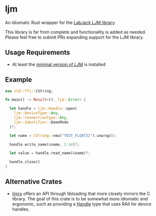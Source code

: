 # ljm
An idiomatic Rust wrapper for the [LabJack LJM library](https://labjack.com/pages/support?doc=%2Fsoftware-driver%2Fljm-users-guide).

This library is far from complete and functionality is added as needed. Please feel free to submit PRs expanding support for the LJM library.

## Usage Requirements
* At least the [minimal version of LJM](https://labjack.com/pages/support/?doc=/software-driver/installer-downloads/minimal-ljm-installers/#section-header-two-haxma) is installed

## Example
```rust
use std::ffi::CString;

fn main() -> Result<(), ljm::Error> {

  let handle = ljm::Handle::open(
    ljm::DeviceType::Any,
    ljm::ConnectionType::Any,
    ljm::Identifier::DemoMode
  )?;

  let name = CString::new("TEST_FLOAT32").unwrap();

  handle.write_name(&name, 3.14)?;

  let value = handle.read_name(&name)?;

  handle.close()
}
```

## Alternative Crates
- [ljmrs](https://crates.io/crates/ljmrs) offers an API through libloading that more closely mirrors the C library. The goal of this crate is to be somewhat more idiomatic and ergonomic, such as providing a [Handle](crate::Handle) type that uses RAII for device handles.
